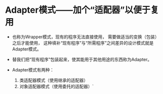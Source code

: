 # Adapter模式——加个“适配器”以便于复用

- 也称为Wrapper模式，现有的程序无法直接使用，
需要做适当的变换（包装）之后才能使用，
这种填补“现有程序”与“所需程序”之间差异的设计模式就是Adapter模式。
- 替我们把“现有程序”包装起来，使其能用于其他用途的东西称为Adapter。

- Adapter模式有两种：
    1. 类适配器模式（使用继承的适配器）
    2. 对象适配器模式（使用委托的适配器）`